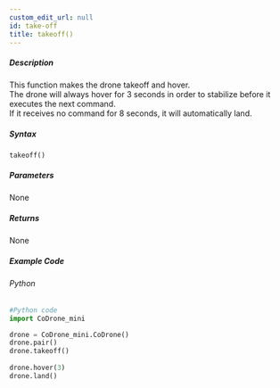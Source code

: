 ```yaml
---
custom_edit_url: null
id: take-off
title: takeoff()
---
```


##### Description

This function makes the drone takeoff and hover.<br />
The drone will always hover for 3 seconds in order to stabilize before it executes the next command.<br />
If it receives no command for 8 seconds, it will automatically land.

##### Syntax
```takeoff()```

##### Parameters

None

##### Returns

None

##### Example Code
###### Python
```python
#Python code
import CoDrone_mini

drone = CoDrone_mini.CoDrone()
drone.pair()
drone.takeoff()
	
drone.hover(3)
drone.land()
```
